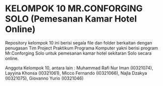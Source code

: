 # KELOMPOK 10 MR.CONFORGING SOLO (Pemesanan Kamar Hotel Online)
Repository kelompok 10 ini berisi segala file dan folder berkaitan dengan penugasan Tim Project Praktikum Programa Komputer yakni berisi program Mr.Conforging Solo untuk pemesanan kamar hotel sekitaran Solo secara online.

Anggota Kelompok 10, antara lain :
Muhammad Rafi Nur Iman (I0321074),
Layyina Khonsa (I0321061),
Micco Fernando (I0321066),
Najla Dzakya (I0321075),
Giovanno Yurio (I0321046)
